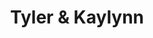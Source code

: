 ---
title: Tyler & Kaylynn
picture: tylerKaylynnReed.jpg
viewer_title: Tyler & Kaylynn Reed
thumbnail: tylerKaylynnReed_t.jpg
alt: Tyler & Kaylynn Reed
medium: Pencil
width: 7.5"
height: 10.5"
---